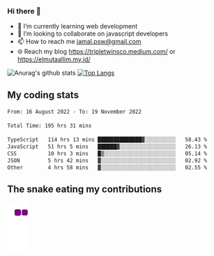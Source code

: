 ### Hi there 👋

<!--
**padepokanpenguin/padepokanpenguin** is a ✨ _special_ ✨ repository because its `README.md` (this file) appears on your GitHub profile.
-->

- 🌱 I’m currently learning  web development
- 👯 I’m looking to collaborate on javascript developers
- 📫 How to reach me jamal.psw@gmail.com
- 🌐 Reach my blog https://tripletwinsco.medium.com/ or https://elmutaallim.my.id/

![Anurag's github stats](https://github-readme-stats.vercel.app/api?username=padepokanpenguin&count_private=true&disable_animations=false&show_icons=true&theme=default)
[![Top Langs](https://github-readme-stats.vercel.app/api/top-langs/?username=padepokanpenguin&theme=default&layout=compact)](https://github.com/padepokanpenguin)

## My coding stats

<!--START_SECTION:waka-->

```text
From: 16 August 2022 - To: 19 November 2022

Total Time: 195 hrs 31 mins

TypeScript   114 hrs 13 mins ██████████████▓░░░░░░░░░░   58.43 %
JavaScript   51 hrs 5 mins   ██████▓░░░░░░░░░░░░░░░░░░   26.13 %
CSS          10 hrs 3 mins   █▒░░░░░░░░░░░░░░░░░░░░░░░   05.14 %
JSON         5 hrs 42 mins   ▓░░░░░░░░░░░░░░░░░░░░░░░░   02.92 %
Other        4 hrs 58 mins   ▓░░░░░░░░░░░░░░░░░░░░░░░░   02.55 %
```

<!--END_SECTION:waka-->


## The snake eating my contributions
![snake gif](https://github.com/padepokanpenguin/padepokanpenguin/blob/output/github-contribution-grid-snake.gif)
